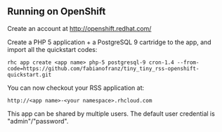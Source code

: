 Running on OpenShift
----------------------------

Create an account at http://openshift.redhat.com/

Create a PHP 5 application + a PostgreSQL 9 cartridge to the app, and import all the quickstart codes:

    rhc app create <app name> php-5 postgresql-9 cron-1.4 --from-code=https://github.com/fabianofranz/tiny_tiny_rss-openshift-quickstart.git

You can now checkout your RSS application at:

    http://<app name>-<your namespace>.rhcloud.com

This app can be shared by multiple users. The default user credential is "admin"/"password".

